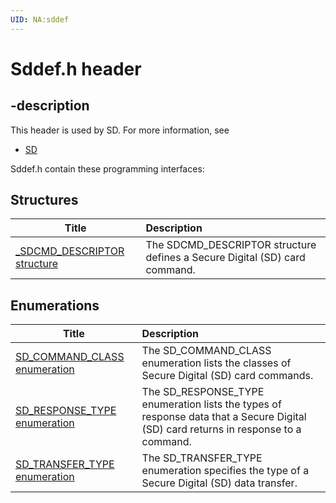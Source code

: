 ```yaml
---
UID: NA:sddef
---
```


# Sddef.h header

## -description

This header is used by SD. For more information, see
- [SD](../_SD/index.md)

Sddef.h contain these programming interfaces:


## Structures

| Title   | Description   |
| ---- |:---- |
| [_SDCMD_DESCRIPTOR structure](ns-sddef-_sdcmd_descriptor.md) | The SDCMD_DESCRIPTOR structure defines a Secure Digital (SD) card command. |

## Enumerations

| Title   | Description   |
| ---- |:---- |
| [SD_COMMAND_CLASS enumeration](ne-sddef-sd_command_class.md) | The SD_COMMAND_CLASS enumeration lists the classes of Secure Digital (SD) card commands. |
| [SD_RESPONSE_TYPE enumeration](ne-sddef-sd_response_type.md) | The SD_RESPONSE_TYPE enumeration lists the types of response data that a Secure Digital (SD) card returns in response to a command. |
| [SD_TRANSFER_TYPE enumeration](ne-sddef-sd_transfer_type.md) | The SD_TRANSFER_TYPE enumeration specifies the type of a Secure Digital (SD) data transfer. |
